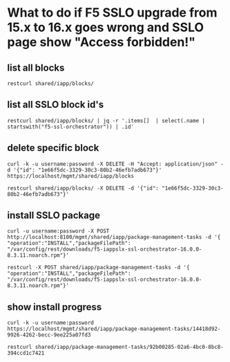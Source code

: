 # What to do if F5 SSLO upgrade from 15.x to 16.x goes wrong and SSLO page show "Access forbidden!"

## list all blocks
`restcurl shared/iapp/blocks/`

## list all SSLO block id's
`restcurl shared/iapp/blocks/ | jq -r '.items[]  | select(.name | startswith("f5-ssl-orchestrator")) | .id'`


## delete specific block
`curl -k -u username:password -X DELETE -H "Accept: application/json" -d '{"id": "1e66f5dc-3329-30c3-80b2-46efb7adb673"}' https://localhost/mgmt/shared/iapp/blocks`

`restcurl shared/iapp/blocks/ -X DELETE -d '{"id": "1e66f5dc-3329-30c3-80b2-46efb7adb673"}'`


## install SSLO package
`curl -u username:password -X POST http://localhost:8100/mgmt/shared/iapp/package-management-tasks -d '{ "operation":"INSTALL","packageFilePath": "/var/config/rest/downloads/f5-iappslx-ssl-orchestrator-16.0.0-8.3.11.noarch.rpm"}'`

`restcurl -X POST shared/iapp/package-management-tasks -d '{ "operation":"INSTALL","packageFilePath": "/var/config/rest/downloads/f5-iappslx-ssl-orchestrator-16.0.0-8.3.11.noarch.rpm"}'`


## show install progress
`curl -k -u username:password https://localhost/mgmt/shared/iapp/package-management-tasks/14418d92-9926-4262-becc-9ee225a07fd3`

`restcurl shared/iapp/package-management-tasks/92b00285-02a6-4bc0-8bc8-394ccd1c7421`
